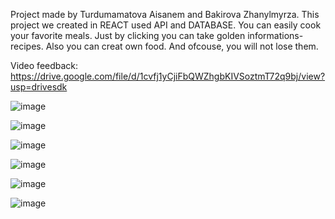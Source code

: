 Project made by Turdumamatova Aisanem and Bakirova Zhanylmyrza.
This project we created in REACT used API and DATABASE.
You can easily cook your favorite meals. Just by clicking you can take golden informations-recipes.
Also you can creat own food. And ofcouse, you will not lose them.

Video feedback: https://drive.google.com/file/d/1cvfj1yCjiFbQWZhgbKIVSoztmT72q9bj/view?usp=drivesdk

![image](https://user-images.githubusercontent.com/93324684/148260529-de44128e-7069-43e2-9f82-b0e28e9757d4.png)


![image](https://user-images.githubusercontent.com/93324684/148260580-30a3ade9-5a3b-46b9-88ce-3166fe94f2ec.png)


![image](https://user-images.githubusercontent.com/93324684/148260641-79b333d4-778d-4b7d-85e3-efd1d6914948.png)

![image](https://user-images.githubusercontent.com/93324684/148260695-a357197d-3022-496f-aeb2-f54f08f07e94.png)

![image](https://user-images.githubusercontent.com/93324684/148260740-e7824e15-d83c-48ef-b219-7c06c03260a0.png)

![image](https://user-images.githubusercontent.com/93324684/148260847-c7011c1e-c789-4955-94d8-0bbcbf348276.png)

